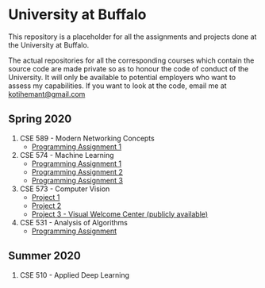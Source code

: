 # University at Buffalo

This repository is a placeholder for all the assignments and projects done at the University at Buffalo.

The actual repositories for all the corresponding courses which contain the source code are made private so as to honour the code of conduct of the University. It will only be available to potential employers who want to assess my capabilities. If you want to look at the code, email me at kotihemant@gmail.com

## Spring 2020

1. CSE 589 - Modern Networking Concepts
   - [Programming Assignment 1](https://github.com/HemantKoti/CSE-589/tree/master/Programming%20Assignment%201)
2. CSE 574 - Machine Learning
   - [Programming Assignment 1](https://github.com/HemantKoti/CSE-574/tree/master/PA%201)
   - [Programming Assignment 2](https://github.com/HemantKoti/CSE-574/tree/master/PA%202)
   - [Programming Assignment 3](https://github.com/HemantKoti/CSE-574/tree/master/PA%203)
3. CSE 573 - Computer Vision
   - [Project 1](https://github.com/HemantKoti/CSE-573/tree/master/Project%201)
   - [Project 2](https://github.com/HemantKoti/CSE-573/tree/master/Project%202)
   - [Project 3 - Visual Welcome Center (publicly available)](https://github.com/HemantKoti/Visual-Welcome-Center.git)
4. CSE 531 - Analysis of Algorithms
   - [Programming Assignment](https://github.com/HemantKoti/CSE-531.git)

## Summer 2020

1. CSE 510 - Applied Deep Learning

